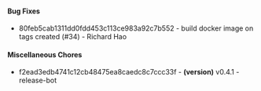 #### Bug Fixes
- 80feb5cab1311dd0fdd453c113ce983a92c7b552 - build docker image on tags created (#34) - Richard Hao

#### Miscellaneous Chores
- f2ead3edb4741c12cb48475ea8caedc8c7ccc33f - **(version)** v0.4.1 - release-bot


